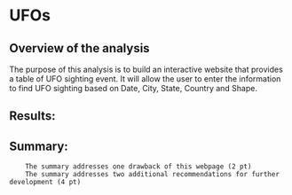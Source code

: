 # UFOs
## Overview of the analysis
The purpose of this analysis is to build an interactive website that provides a table of UFO sighting event. It will allow the user to enter the information to find UFO sighting based on Date, City, State, Country and Shape.

## Results:


## Summary:
        The summary addresses one drawback of this webpage (2 pt)
        The summary addresses two additional recommendations for further development (4 pt)
